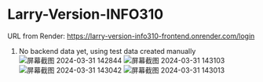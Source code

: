 ﻿# Larry-Version-INFO310
URL from Render: https://larry-version-info310-frontend.onrender.com/login 
1. No backend data yet, using test data created manually
![屏幕截图 2024-03-31 142844](https://github.com/Larrynopeace/Larry-Version-INFO310/assets/152678504/7d4829f7-bc4b-4195-ae6e-4933270de7d1)
![屏幕截图 2024-03-31 143103](https://github.com/Larrynopeace/Larry-Version-INFO310/assets/152678504/2b7c1eff-4ca3-4f6b-9676-9ac0c0cc0fa7)
![屏幕截图 2024-03-31 143042](https://github.com/Larrynopeace/Larry-Version-INFO310/assets/152678504/fcbde1ca-324c-4c15-ad7d-185268793e93)
![屏幕截图 2024-03-31 143013](https://github.com/Larrynopeace/Larry-Version-INFO310/assets/152678504/9965db70-4292-4641-8fe7-b97ad6f19b37)



